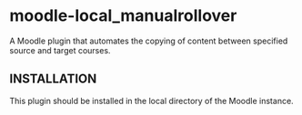 moodle-local_manualrollover
===========================

A Moodle plugin that automates the copying of content between specified source and target courses.

<h2>INSTALLATION</h2>
This plugin should be installed in the local directory of the Moodle instance.
